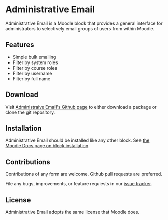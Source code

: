 # Administrative Email

Administrative Email is a Moodle block that provides a general interface for
administrators to selectively email groups of users from within Moodle.

## Features

* Simple bulk emailing
* Filter by system roles
* Filter by course roles
* Filter by username
* Filter by full name

## Download

Visit [Administraive Email's Github page][github] to either download a package
or clone the git repository.

## Installation

Administrative Email should be installed like any other block. See [the Moodle
Docs page on block installation][block_doc].

## Contributions

Contributions of any form are welcome. Github pull requests are preferred.

File any bugs, improvements, or feature requiests in our [issue tracker][issues].

## License

Administrative Email adopts the same license that Moodle does.

[github]: https://github.com/lsuits/admin_email
[block_doc]: http://docs.moodle.org/20/en/Installing_contributed_modules_or_plugins#Block_installation
[issues]: https://github.com/lsuits/admin_email/issues
